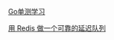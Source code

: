 [Go单测学习](https://github.com/834810071/go-study-lab/tree/master/unittest)

[用 Redis 做一个可靠的延迟队列](https://github.com/834810071/go-study-lab/tree/master/delayqueue)
